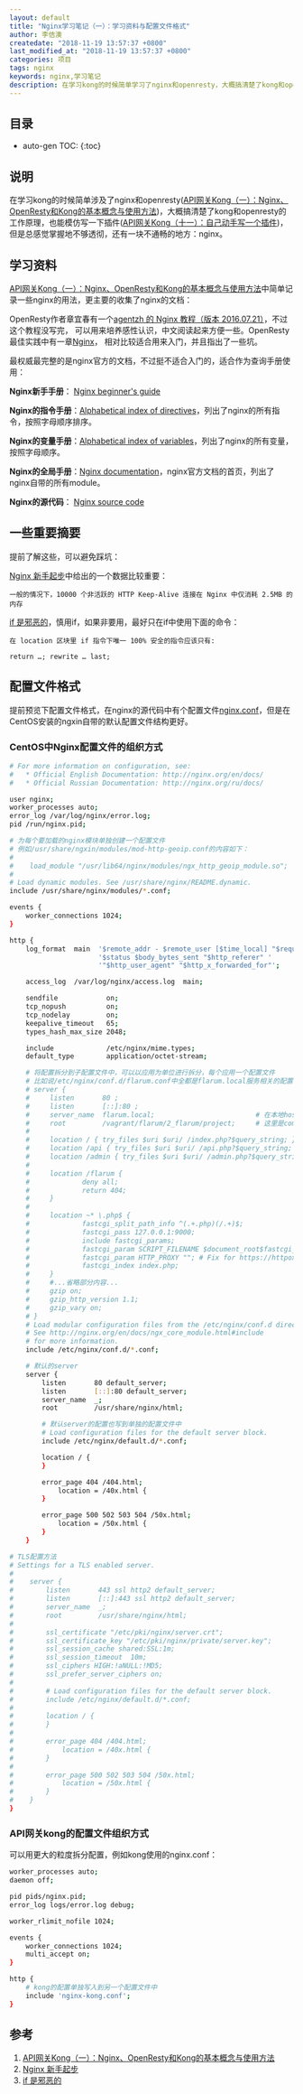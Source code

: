 ```yaml
---
layout: default
title: "Nginx学习笔记（一）：学习资料与配置文件格式"
author: 李佶澳
createdate: "2018-11-19 13:57:37 +0800"
last_modified_at: "2018-11-19 13:57:37 +0800"
categories: 项目
tags: nginx  
keywords: nginx,学习笔记
description: 在学习kong的时候简单学习了nginx和openresty，大概搞清楚了kong和openresty的工作原理，还需要对nginx做深入了解
---
```


## 目录
* auto-gen TOC:
{:toc}

## 说明

在学习kong的时候简单涉及了nginx和openresty([API网关Kong（一）：Nginx、OpenResty和Kong的基本概念与使用方法](https://www.lijiaocn.com/%E9%A1%B9%E7%9B%AE/2018/09/29/nginx-openresty-kong.html))，大概搞清楚了kong和openresty的工作原理，也能模仿写一下插件([API网关Kong（十一）：自己动手写一个插件](https://www.lijiaocn.com/%E9%A1%B9%E7%9B%AE/2018/11/09/kong-features-07-write-plugins.html))，但是总感觉掌握地不够透彻，还有一块不通畅的地方：nginx。

## 学习资料

[API网关Kong（一）：Nginx、OpenResty和Kong的基本概念与使用方法][1]中简单记录一些nginx的用法，更主要的收集了nginx的文档：

OpenResty作者章宜春有一个[agentzh 的 Nginx 教程（版本 2016.07.21）](https://openresty.org/download/agentzh-nginx-tutorials-zhcn.html)，不过这个教程没写完，
可以用来培养感性认识，中文阅读起来方便一些。OpenResty最佳实践中有一章[Nginx](https://moonbingbing.gitbooks.io/openresty-best-practices/content/ngx/nginx.html)，
相对比较适合用来入门，并且指出了一些坑。

最权威最完整的是nginx官方的文档，不过挺不适合入门的，适合作为查询手册使用：

**Nginx新手手册**：  [Nginx beginner's guide](https://nginx.org/en/docs/beginners_guide.html)

**Nginx的指令手册**：[Alphabetical index of directives](https://nginx.org/en/docs/dirindex.html)，列出了nginx的所有指令，按照字母顺序排序。

**Nginx的变量手册**：[Alphabetical index of variables](https://nginx.org/en/docs/varindex.html)，列出了nginx的所有变量，按照字母顺序。

**Nginx的全局手册**：[Nginx documentation](http://nginx.org/en/docs/)，nginx官方文档的首页，列出了nginx自带的所有module。

**Nginx的源代码**：  [Nginx source code](https://github.com/nginx/nginx)

## 一些重要摘要

提前了解这些，可以避免踩坑：

[Nginx 新手起步][2]中给出的一个数据比较重要： 

	一般的情况下，10000 个非活跃的 HTTP Keep-Alive 连接在 Nginx 中仅消耗 2.5MB 的内存

[if 是邪恶的][3]，慎用if，如果非要用，最好只在if中使用下面的命令：

	在 location 区块里 if 指令下唯一 100% 安全的指令应该只有:
	
	return …; rewrite … last;

## 配置文件格式

提前预览下配置文件格式，在nginx的源代码中有个配置文件[nginx.conf](https://github.com/nginx/nginx/blob/master/conf/nginx.conf)，但是在CentOS安装的ngxin自带的默认配置文件结构更好。

### CentOS中Nginx配置文件的组织方式

```bash
# For more information on configuration, see:
#   * Official English Documentation: http://nginx.org/en/docs/
#   * Official Russian Documentation: http://nginx.org/ru/docs/

user nginx;
worker_processes auto;
error_log /var/log/nginx/error.log;
pid /run/nginx.pid;

# 为每个要加载的nginx模块单独创建一个配置文件
# 例如/usr/share/ngxin/modules/mod-http-geoip.conf的内容如下：
#
#    load_module "/usr/lib64/nginx/modules/ngx_http_geoip_module.so";
#
# Load dynamic modules. See /usr/share/nginx/README.dynamic.
include /usr/share/nginx/modules/*.conf; 

events {
    worker_connections 1024;
}

http {
    log_format  main  '$remote_addr - $remote_user [$time_local] "$request" '
                      '$status $body_bytes_sent "$http_referer" '
                      '"$http_user_agent" "$http_x_forwarded_for"';

    access_log  /var/log/nginx/access.log  main;

    sendfile            on;
    tcp_nopush          on;
    tcp_nodelay         on;
    keepalive_timeout   65;
    types_hash_max_size 2048;

    include             /etc/nginx/mime.types;
    default_type        application/octet-stream;

    # 将配置拆分到子配置文件中，可以以应用为单位进行拆分，每个应用一个配置文件
    # 比如说/etc/nginx/conf.d/flarum.conf中全都是flarum.local服务相关的配置：
    # server {
    #     listen       80 ;
    #     listen       [::]:80 ;
    #     server_name  flarum.local;                         # 在本地host配置域名
    #     root         /vagrant/flarum/2_flarum/project;     # 这里是composer安装的flarum项目目录
    # 
    #     location / { try_files $uri $uri/ /index.php?$query_string; }
    #     location /api { try_files $uri $uri/ /api.php?$query_string; }
    #     location /admin { try_files $uri $uri/ /admin.php?$query_string; }
    # 
    #     location /flarum {
    #             deny all;
    #             return 404;
    #     }
    # 
    #     location ~* \.php$ {
    #             fastcgi_split_path_info ^(.+.php)(/.+)$;
    #             fastcgi_pass 127.0.0.1:9000;
    #             include fastcgi_params;
    #             fastcgi_param SCRIPT_FILENAME $document_root$fastcgi_script_name;
    #             fastcgi_param HTTP_PROXY ""; # Fix for https://httpoxy.org/ vulnerability
    #             fastcgi_index index.php;
    #     }
    #     #...省略部分内容...
    #     gzip on;
    #     gzip_http_version 1.1;
    #     gzip_vary on;
    # }
    # Load modular configuration files from the /etc/nginx/conf.d directory.
    # See http://nginx.org/en/docs/ngx_core_module.html#include
    # for more information.
    include /etc/nginx/conf.d/*.conf;

    # 默认的server
    server {
        listen       80 default_server;
        listen       [::]:80 default_server;
        server_name  _;
        root         /usr/share/nginx/html;

        # 默认server的配置也写到单独的配置文件中
        # Load configuration files for the default server block.
        include /etc/nginx/default.d/*.conf;

        location / {
        }

        error_page 404 /404.html;
            location = /40x.html {
        }

        error_page 500 502 503 504 /50x.html;
            location = /50x.html {
        }
    }

# TLS配置方法
# Settings for a TLS enabled server.
#
#    server {
#        listen       443 ssl http2 default_server;
#        listen       [::]:443 ssl http2 default_server;
#        server_name  _;
#        root         /usr/share/nginx/html;
#
#        ssl_certificate "/etc/pki/nginx/server.crt";
#        ssl_certificate_key "/etc/pki/nginx/private/server.key";
#        ssl_session_cache shared:SSL:1m;
#        ssl_session_timeout  10m;
#        ssl_ciphers HIGH:!aNULL:!MD5;
#        ssl_prefer_server_ciphers on;
#
#        # Load configuration files for the default server block.
#        include /etc/nginx/default.d/*.conf;
#
#        location / {
#        }
#
#        error_page 404 /404.html;
#            location = /40x.html {
#        }
#
#        error_page 500 502 503 504 /50x.html;
#            location = /50x.html {
#        }
#    }
}

```

### API网关kong的配置文件组织方式

可以用更大的粒度拆分配置，例如kong使用的nginx.conf：

```bash
worker_processes auto;
daemon off;

pid pids/nginx.pid;
error_log logs/error.log debug;

worker_rlimit_nofile 1024;

events {
    worker_connections 1024;
    multi_accept on;
}

http {
    # kong的配置单独写入到另一个配置文件中
    include 'nginx-kong.conf';
}
```

## 参考

1. [API网关Kong（一）：Nginx、OpenResty和Kong的基本概念与使用方法][1]
2. [Nginx 新手起步][2]
3. [if 是邪恶的][3]

[1]: https://www.lijiaocn.com/%E9%A1%B9%E7%9B%AE/2018/09/29/nginx-openresty-kong.html "API网关Kong（一）：Nginx、OpenResty和Kong的基本概念与使用方法"
[2]: https://moonbingbing.gitbooks.io/openresty-best-practices/content/ngx/nginx_brief.html "Nginx 新手起步"
[3]: https://moonbingbing.gitbooks.io/openresty-best-practices/content/ngx/if_is_evil.html "if 是邪恶的"
